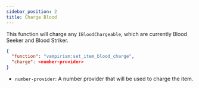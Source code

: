 ```yaml
---
sidebar_position: 2
title: Charge Blood
---
```


This function will charge any `IBloodChargeable`, which are currently Blood Seeker and Blood Striker.

```json
{
  "function": "vampirism:set_item_blood_charge",
  "charge": <number-provider>
}
```

- `number-provider`: A number provider that will be used to charge the item. 